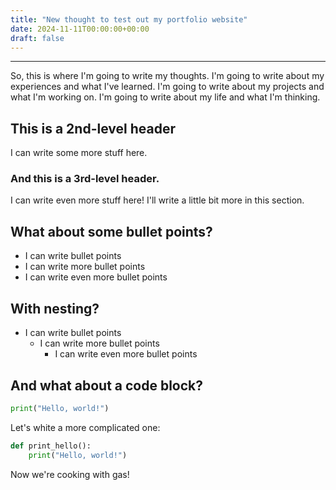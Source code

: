 ```yaml
---
title: "New thought to test out my portfolio website"
date: 2024-11-11T00:00:00+00:00
draft: false
---
```


__________
So, this is where I'm going to write my thoughts. I'm going to write about my experiences and what I've learned. I'm going to write about my projects and what I'm working on. I'm going to write about my life and what I'm thinking.

## This is a 2nd-level header
I can write some more stuff here.

### And this is a 3rd-level header.
I can write even more stuff here! I'll write a little bit more in this section.

## What about some bullet points?
- I can write bullet points
- I can write more bullet points
- I can write even more bullet points

## With nesting?
- I can write bullet points
    - I can write more bullet points
        - I can write even more bullet points

## And what about a code block?
```python
print("Hello, world!")
```
Let's white a more complicated one:

```python
def print_hello():
    print("Hello, world!")
```

Now we're cooking with gas!
